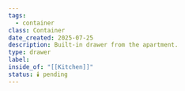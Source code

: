 ```yaml
---
tags:
  - container
class: Container
date_created: 2025-07-25
description: Built-in drawer from the apartment.
type: drawer
label: 
inside_of: "[[Kitchen]]"
status: 🕯️ pending
---
```

